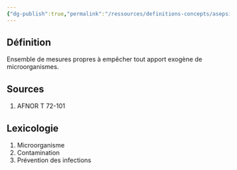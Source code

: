 ```yaml
---
{"dg-publish":true,"permalink":"/ressources/definitions-concepts/asepsie/","tags":["définition"],"noteIcon":"2"}
---
```


## Définition
Ensemble de mesures propres à empêcher tout apport exogène de microorganismes.

## Sources
1. AFNOR T 72-101

## Lexicologie 
1. Microorganisme 
2. Contamination 
3. Prévention des infections 